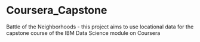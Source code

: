 # Coursera_Capstone
Battle of the Neighborhoods - this project aims to use locational data for the capstone course of the IBM Data Science module on Coursera
